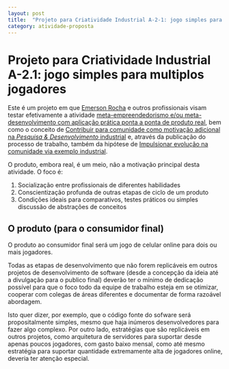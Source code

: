```yaml
---
layout: post
title:  "Projeto para Criatividade Industrial A-2-1: jogo simples para multiplos jogadores"
category: atividade-proposta
---
```


# Projeto para Criatividade Industrial A-2.1: jogo simples para multiplos jogadores
Este é um projeto em que [Emerson Rocha](https://github.com/fititnt) e outros
profissionais visam testar efetivamente a atividade [meta-empreendedorismo
e/ou meta-desenvolvimento com aplicação prática ponta a ponta de produto
real](meta-empreendedorismo-desenvolvimento-pratico.md), bem como o conceito de
[Contribuir para comunidade como motivação adicional na _Pesquisa & Desenvolvimento_ industrial](../../memetica/2/contribuir-comunidade-incentiva-ped.md) e, através da
publicação do processo de trabalho, também da hipótese de [Impulsionar evolução na comunidade via exemplo industrial](../../memetica/4/impulsionar-comunidade-pelo-exemplo-industrial.md).

O produto, embora real, é um meio, não a motivação principal desta atividade. O
foco é:

1. Socialização entre profissionais de diferentes habilidades
2. Conscientização profunda de outras etapas de ciclo de um produto
3. Condições ideais para comparativos, testes práticos ou simples discussão de
abstrações de conceitos

## O produto (para o consumidor final)
O produto ao consumidor final será um jogo de celular online para dois ou mais
jogadores.

Todas as etapas de desenvolvimento que não forem replicáveis em outros projetos
de desenvolvimento de software (desde a concepção da ideia até a divulgação 
para o publico final) deverão ter o mínimo de dedicação possível para que o foco
todo da equipe de trabalho esteja em se otimizar, cooperar com colegas de áreas
diferentes e documentar de forma razoável abordagem.

Isto quer dizer, por exemplo, que o código fonte do sofware será propositalmente
simples, mesmo que haja inúmeros desenvolvedores para fazer algo complexo. Por
outro lado, estratégias que são replicáveis em outros projetos, como arquitetura
de servidores para suportar desde apenas poucos jogadores, com gasto baixo
mensal, como até mesmo estratégia para suportar quantidade extremamente alta de
jogadores online, deveria ter atenção especial.

<!--
## O produto (para a equipe que faz parte)
O jogo simples desenvolvido  não deve ser um [Produto Mínimo Viável](https://pt.wikipedia.org/wiki/Produto_vi%C3%A1vel_m%C3%ADnimo)
que pode passar por melhorias: ele idealmente deve ser o produto final. Este
projeto deve ter _um fim_, onde pessoas envolvidas em todas as etapas devem
documentar, ainda que em forma de simples, como fez seu trabalho





O desenvolvimento de
código seja o mais
simples possível (_do ponto de vista de linhas de código_) e, ainda assim,
o possível resultado final tenda a ser algo jogável e funcional.






## Dos participantes convidados ativos
-->